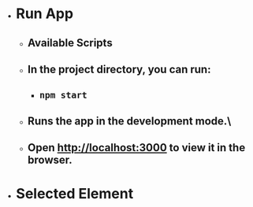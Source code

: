 * # Run App
    * ## Available Scripts

    * ## In the project directory, you can run:
        * ## `npm start`

    * ## Runs the app in the development mode.\
    * ## Open [http://localhost:3000](http://localhost:3000) to view it in the browser.

* # Selected Element